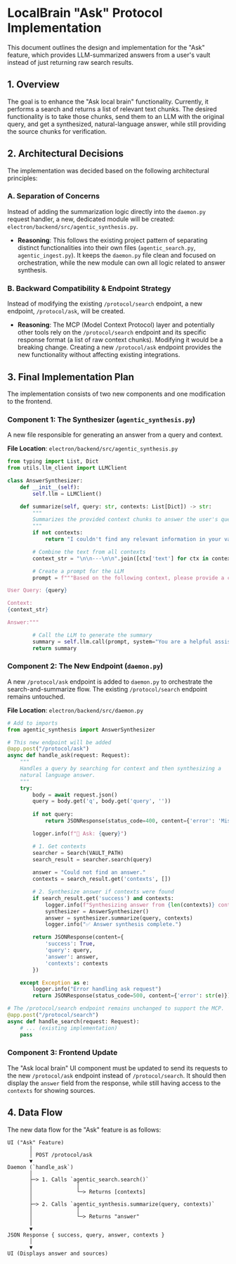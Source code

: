 # LocalBrain "Ask" Protocol Implementation

This document outlines the design and implementation for the "Ask" feature, which provides LLM-summarized answers from a user's vault instead of just returning raw search results.

## 1. Overview

The goal is to enhance the "Ask local brain" functionality. Currently, it performs a search and returns a list of relevant text chunks. The desired functionality is to take those chunks, send them to an LLM with the original query, and get a synthesized, natural-language answer, while still providing the source chunks for verification.

## 2. Architectural Decisions

The implementation was decided based on the following architectural principles:

### A. Separation of Concerns

Instead of adding the summarization logic directly into the `daemon.py` request handler, a new, dedicated module will be created: `electron/backend/src/agentic_synthesis.py`.

*   **Reasoning**: This follows the existing project pattern of separating distinct functionalities into their own files (`agentic_search.py`, `agentic_ingest.py`). It keeps the `daemon.py` file clean and focused on orchestration, while the new module can own all logic related to answer synthesis.

### B. Backward Compatibility & Endpoint Strategy

Instead of modifying the existing `/protocol/search` endpoint, a new endpoint, `/protocol/ask`, will be created.

*   **Reasoning**: The MCP (Model Context Protocol) layer and potentially other tools rely on the `/protocol/search` endpoint and its specific response format (a list of raw context chunks). Modifying it would be a breaking change. Creating a new `/protocol/ask` endpoint provides the new functionality without affecting existing integrations.

## 3. Final Implementation Plan

The implementation consists of two new components and one modification to the frontend.

### Component 1: The Synthesizer (`agentic_synthesis.py`)

A new file responsible for generating an answer from a query and context.

**File Location**: `electron/backend/src/agentic_synthesis.py`

```python
from typing import List, Dict
from utils.llm_client import LLMClient

class AnswerSynthesizer:
    def __init__(self):
        self.llm = LLMClient()

    def summarize(self, query: str, contexts: List[Dict]) -> str:
        """
        Summarizes the provided context chunks to answer the user's query.
        """
        if not contexts:
            return "I couldn't find any relevant information in your vault."

        # Combine the text from all contexts
        context_str = "\n\n---\n\n".join([ctx['text'] for ctx in contexts])

        # Create a prompt for the LLM
        prompt = f"""Based on the following context, please provide a concise answer to the user's query.

User Query: {query}

Context:
{context_str}

Answer:"""

        # Call the LLM to generate the summary
        summary = self.llm.call(prompt, system="You are a helpful assistant that answers questions based on provided context.")
        return summary
```

### Component 2: The New Endpoint (`daemon.py`)

A new `/protocol/ask` endpoint is added to `daemon.py` to orchestrate the search-and-summarize flow. The existing `/protocol/search` endpoint remains untouched.

**File Location**: `electron/backend/src/daemon.py`

```python
# Add to imports
from agentic_synthesis import AnswerSynthesizer

# This new endpoint will be added
@app.post("/protocol/ask")
async def handle_ask(request: Request):
    """
    Handles a query by searching for context and then synthesizing a
    natural language answer.
    """
    try:
        body = await request.json()
        query = body.get('q', body.get('query', ''))
        
        if not query:
            return JSONResponse(status_code=400, content={'error': 'Missing query parameter'})

        logger.info(f"🧠 Ask: {query}")

        # 1. Get contexts
        searcher = Search(VAULT_PATH)
        search_result = searcher.search(query)
        
        answer = "Could not find an answer."
        contexts = search_result.get('contexts', [])

        # 2. Synthesize answer if contexts were found
        if search_result.get('success') and contexts:
            logger.info(f"Synthesizing answer from {len(contexts)} contexts...")
            synthesizer = AnswerSynthesizer()
            answer = synthesizer.summarize(query, contexts)
            logger.info("✅ Answer synthesis complete.")

        return JSONResponse(content={
            'success': True,
            'query': query,
            'answer': answer,
            'contexts': contexts
        })

    except Exception as e:
        logger.info("Error handling ask request")
        return JSONResponse(status_code=500, content={'error': str(e)})

# The /protocol/search endpoint remains unchanged to support the MCP.
@app.post("/protocol/search")
async def handle_search(request: Request):
    # ... (existing implementation)
    pass
```

### Component 3: Frontend Update

The "Ask local brain" UI component must be updated to send its requests to the new `/protocol/ask` endpoint instead of `/protocol/search`. It should then display the `answer` field from the response, while still having access to the `contexts` for showing sources.

## 4. Data Flow

The new data flow for the "Ask" feature is as follows:

```
UI ("Ask" Feature)
       │
       │ POST /protocol/ask
       ▼
Daemon (`handle_ask`)
       │
       ├─> 1. Calls `agentic_search.search()`
       │              │
       │              └─> Returns [contexts]
       │
       ├─> 2. Calls `agentic_synthesis.summarize(query, contexts)`
       │              │
       │              └─> Returns "answer"
       │
       ▼
JSON Response { success, query, answer, contexts }
       │
       ▼
UI (Displays answer and sources)
```
